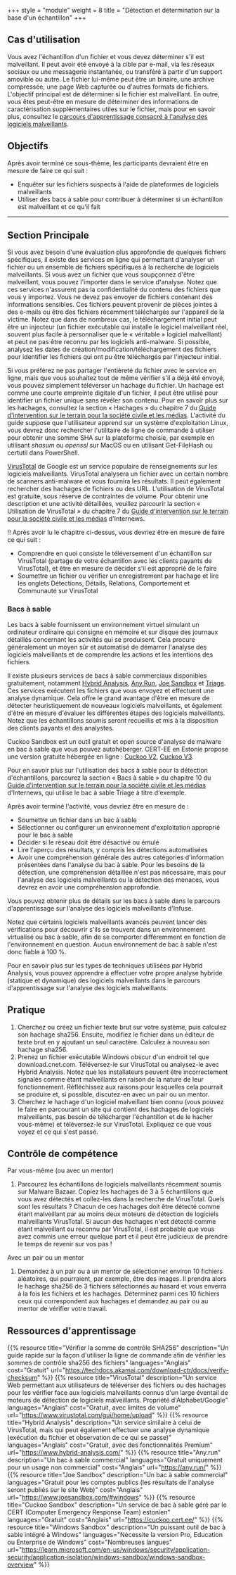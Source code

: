 +++
style = "module"
weight = 8
title = "Détection et détermination sur la base d'un échantillon"
+++

## Cas d'utilisation

Vous avez l'échantillon d'un fichier et vous devez déterminer s'il est malveillant. Il peut avoir été envoyé à la cible par e-mail, via les réseaux sociaux ou une messagerie instantanée, ou transféré à partir d'un support amovible ou autre. Le fichier lui-même peut être un binaire, une archive compressée, une page Web capturée ou d'autres formats de fichiers. L'objectif principal est de déterminer si le fichier est malveillant. En outre, vous êtes peut-être en mesure de déterminer des informations de caractérisation supplémentaires utiles sur le fichier, mais pour en savoir plus, consultez le [parcours d'apprentissage consacré à l'analyse des logiciels malveillants](fr/learning-path/3/).

## Objectifs

Après avoir terminé ce sous-thème, les participants devraient être en mesure de faire ce qui suit :

- Enquêter sur les fichiers suspects à l'aide de plateformes de logiciels malveillants
- Utiliser des bacs à sable pour contribuer à déterminer si un échantillon est malveillant et ce qu'il fait

---
## Section Principale

Si vous avez besoin d'une évaluation plus approfondie de quelques fichiers spécifiques, il existe des services en ligne qui permettant d'analyser un fichier ou un ensemble de fichiers spécifiques à la recherche de logiciels malveillants. Si vous avez un fichier que vous soupçonnez d'être malveillant, vous pouvez l'importer dans le service d'analyse. Notez que ces services n'assurent pas la confidentialité du contenu des fichiers que vous y importez. Vous ne devez pas envoyer de fichiers contenant des informations sensibles. Ces fichiers peuvent provenir de pièces jointes à des e-mails ou être des fichiers récemment téléchargés sur l'appareil de la victime. Notez que dans de nombreux cas, le téléchargement initial peut être un injecteur (un fichier exécutable qui installe le logiciel malveillant réel, souvent plus facile à personnaliser que le « véritable » logiciel malveillant) et peut ne pas être reconnu par les logiciels anti-malware. Si possible, analysez les dates de création/modification/téléchargement des fichiers pour identifier les fichiers qui ont pu être téléchargés par l'injecteur initial.

Si vous préférez ne pas partager l'entièreté du fichier avec le service en ligne, mais que vous souhaitez tout de même vérifier s'il a déjà été envoyé, vous pouvez simplement téléverser un hachage du fichier. Un hachage est comme une courte empreinte digitale d'un fichier, il peut être utilisé pour identifier un fichier unique sans révéler son contenu. Pour en savoir plus sur les hachages, consultez la section « Hachages » du chapitre 7 du [Guide d'intervention sur le terrain pour la société civile et les médias](https://internews.org/resource/field-guide-to-incident-response-for-civil-society-and-media/). L'activité du guide suppose que l'utilisateur apprend sur un système d'exploitation Linux, vous devrez donc rechercher l'utilitaire de ligne de commande à utiliser pour obtenir une somme SHA sur la plateforme choisie, par exemple en utilisant _shasum_ ou _openssl_ sur MacOS ou en utilisant Get-FileHash ou certutil dans PowerShell.

[VirusTotal](https://www.virustotal.com/) de Google est un service populaire de renseignements sur les logiciels malveillants. VirusTotal analysera un fichier avec un certain nombre de scanners anti-malware et vous fournira les résultats. Il peut également rechercher des hachages de fichiers ou des URL. L'utilisation de VirusTotal est gratuite, sous réserve de contraintes de volume. Pour obtenir une description et une activité détaillées, veuillez parcourir la section « Utilisation de VirusTotal » du chapitre 7 du [Guide d'intervention sur le terrain pour la société civile et les médias](https://internews.org/resource/field-guide-to-incident-response-for-civil-society-and-media/) d'Internews.

‼️ Après avoir lu le chapitre ci-dessus, vous devriez être en mesure de faire ce qui suit :

- Comprendre en quoi consiste le téléversement d'un échantillon sur VirusTotal (partage de votre échantillon avec les clients payants de VirusTotal), et être en mesure de décider s'il est approprié de le faire
- Soumettre un fichier ou vérifier un enregistrement par hachage et lire les onglets Détections, Détails, Relations, Comportement et Communauté sur VirusTotal

### Bacs à sable

Les bacs à sable fournissent un environnement virtuel simulant un ordinateur ordinaire qui consigne en mémoire et sur disque des journaux détaillés concernant les activités qui se produisent. Cela procure généralement un moyen sûr et automatisé de démarrer l'analyse des logiciels malveillants et de comprendre les actions et les intentions des fichiers.

Il existe plusieurs services de bacs à sable commerciaux disponibles gratuitement, notamment [Hybrid Analysis](https://www.hybrid-analysis.com/), [Any.Run](https://any.run/), [Joe Sandbox](https://www.joesandbox.com/) et [Triage](https://tria.ge/). Ces services exécutent les fichiers que vous envoyez et effectuent une analyse dynamique. Cela offre le grand avantage d'être en mesure de détecter heuristiquement de nouveaux logiciels malveillants, et également d'être en mesure d'évaluer les différentes étapes des logiciels malveillants. Notez que les échantillons soumis seront recueillis et mis à la disposition des clients payants et des analystes.

Cuckoo Sandbox est un outil gratuit et open source d'analyse de malware en bac à sable que vous pouvez autohéberger. CERT-EE en Estonie propose une version gratuite hébergée en ligne : [Cuckoo V2](https://cuckoo.cert.ee/), [Cuckoo V3](https://cuckoo-hatch.cert.ee/).

Pour en savoir plus sur l'utilisation des bacs à sable pour la détection d'échantillons, parcourez la section « Bacs à sable » du chapitre 10 du [Guide d'intervention sur le terrain pour la société civile et les médias](https://internews.org/resource/field-guide-to-incident-response-for-civil-society-and-media/) d'Internews, qui utilise le bac à sable Triage à titre d'exemple.

Après avoir terminé l'activité, vous devriez être en mesure de :

- Soumettre un fichier dans un bac à sable
- Sélectionner ou configurer un environnement d'exploitation approprié pour le bac à sable
- Décider si le réseau doit être désactivé ou émulé
- Lire l'aperçu des résultats, y compris les détections automatisées
- Avoir une compréhension générale des autres catégories d'information présentées dans l'analyse du bac à sable. Pour les besoins de la détection, une compréhension détaillée n'est pas nécessaire, mais pour l'analyse des logiciels malveillants ou la détection des menaces, vous devrez en avoir une compréhension approfondie.

Vous pouvez obtenir plus de détails sur les bacs à sable dans le parcours d'apprentissage sur l'analyse des logiciels malveillants d'Infuse.

Notez que certains logiciels malveillants avancés peuvent lancer des vérifications pour découvrir s'ils se trouvent dans un environnement virtualisé ou bac à sable, afin de se comporter différemment en fonction de l'environnement en question. Aucun environnement de bac à sable n'est donc fiable à 100 %.

Pour en savoir plus sur les types de techniques utilisées par Hybrid Analysis, vous pouvez apprendre à effectuer votre propre analyse hybride (statique et dynamique) des logiciels malveillants dans le parcours d'apprentissage sur l'analyse des logiciels malveillants.

## Pratique

1. Cherchez ou créez un fichier texte brut sur votre système, puis calculez son hachage sha256. Ensuite, modifiez le fichier dans un éditeur de texte brut en y ajoutant un seul caractère. Calculez à nouveau son hachage sha256.
2. Prenez un fichier exécutable Windows obscur d'un endroit tel que download.cnet.com. Téléversez-le sur VirusTotal ou analysez-le avec Hybrid Analysis. Notez que les installateurs peuvent être incorrectement signalés comme étant malveillants en raison de la nature de leur fonctionnement. Réfléchissez aux raisons pour lesquelles cela pourrait se produire et, si possible, discutez-en avec un pair ou un mentor.
3. Cherchez le hachage d'un logiciel malveillant bien connu (vous pouvez le faire en parcourant un site qui contient des hachages de logiciels malveillants, pas besoin de télécharger l'échantillon et de le hacher vous-même) et téléversez-le sur VirusTotal. Expliquez ce que vous voyez et ce qui s'est passé.

## Contrôle de compétence

Par vous-même (ou avec un mentor)

1. Parcourez les échantillons de logiciels malveillants récemment soumis sur Malware Bazaar. Copiez les hachages de 3 à 5 échantillons que vous avez détectés et collez-les dans la recherche de VirusTotal. Quels sont les résultats ? Chacun de ces hachages doit être détecté comme étant malveillant par au moins deux moteurs de détection de logiciels malveillants VirusTotal. Si aucun des hachages n'est détecté comme étant malveillant ou reconnu par VirusTotal, il est probable que vous avez commis une erreur quelque part et il peut être judicieux de prendre le temps de revenir sur vos pas !

Avec un pair ou un mentor

1. Demandez à un pair ou à un mentor de sélectionner environ 10 fichiers aléatoires, qui pourraient, par exemple, être des images. Il prendra alors le hachage sha256 de 3 fichiers sélectionnés au hasard et vous enverra à la fois les fichiers et les hachages. Déterminez parmi ces 10 fichiers ceux qui correspondent aux hachages et demandez au pair ou au mentor de vérifier votre travail.

## Ressources d'apprentissage

{{% resource title="Vérifier la somme de contrôle SHA256" description="Un guide rapide sur la façon d'utiliser la ligne de commande afin de vérifier les sommes de contrôle sha256 des fichiers" languages="Anglais" cost="Gratuit" url="https://techdocs.akamai.com/download-ctr/docs/verify-checksum" %}}
{{% resource title="VirusTotal" description="Un service Web permettant aux utilisateurs de téléverser des fichiers ou des hachages pour les vérifier face aux logiciels malveillants connus d'un large éventail de moteurs de détection de logiciels malveillants. Propriété d'Alphabet/Google" languages="Anglais" cost="Gratuit, avec limites de volume" url="https://www.virustotal.com/gui/home/upload" %}}
{{% resource title="Hybrid Analysis" description="Un service similaire à celui de VirusTotal, mais qui peut également effectuer une analyse dynamique (exécution du fichier et observation de ce qui se passe)" languages="Anglais" cost="Gratuit, avec des fonctionnalités Premium" url="https://www.hybrid-analysis.com/" %}}
{{% resource title="Any.run" description="Un bac à sable commercial" languages="Gratuit uniquement pour un usage non commercial" cost="Anglais" url="https://any.run/" %}}
{{% resource title="Joe Sandbox" description="Un bac à sable commercial" languages="Gratuit pour les comptes publics (les résultats de l'analyse seront publiés sur le site Web)" cost="Anglais" url="https://www.joesandbox.com/#windows" %}}
{{% resource title="Cuckoo Sandbox" description="Un service de bac à sable géré par le CERT (Computer Emergency Response Team) estonien" languages="Gratuit" cost="Anglais" url="https://cuckoo.cert.ee/" %}}
{{% resource title="Windows Sandbox" description="Un puissant outil de bac à sable intégré à Windows" languages="Nécessite la version Pro, Education ou Enterprise de Windows" cost="Nombreuses langues" url="https://learn.microsoft.com/en-us/windows/security/application-security/application-isolation/windows-sandbox/windows-sandbox-overview" %}}